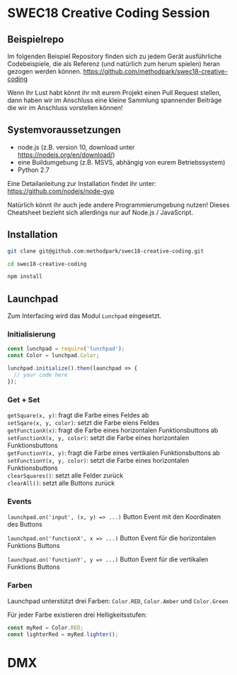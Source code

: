 # SWEC18 Creative Coding Session

## Beispielrepo

Im folgenden Beispiel Repository finden sich zu jedem Gerät ausführliche Codebeispiele, die als Referenz (und natürlich zum herum spielen) heran gezogen werden können.
https://github.com/methodpark/swec18-creative-coding

Wenn ihr Lust habt könnt ihr mit eurem Projekt einen Pull Request stellen, dann haben wir im Anschluss eine kleine Sammlung spannender Beiträge die wir im Anschluss vorstellen können!

## Systemvoraussetzungen

* node.js (z.B. version 10, download unter https://nodejs.org/en/download/)
* eine Buildumgebung (z.B. MSVS, abhängig von eurem Betriebssystem)
* Python 2.7

Eine Detailanleitung zur Installation findet ihr unter: https://github.com/nodejs/node-gyp

Natürlich könnt ihr auch jede andere Programmierumgebung nutzen!
Dieses Cheatsheet bezieht sich allerdings nur auf Node.js / JavaScript.

## Installation

````bash
git clone git@github.com:methodpark/swec18-creative-coding.git

cd swec18-creative-coding

npm install
````

## Launchpad

Zum Interfacing wird das Modul `Lunchpad` eingesetzt.

### Initialisierung
````javascript
const lunchpad = require('lunchpad');
const Color = lunchpad.Color;

lunchpad.initialize().then(launchpad => {
  // your code here
});
````
### Get + Set

`getSquare(x, y)`: fragt die Farbe eines Feldes ab<br>
`setSqare(x, y, color)`: setzt die Farbe eiens Feldes<br>
`getFunctionX(x)`: fragt die Farbe eines horizontalen Funktionsbuttons ab<br>
`setFunctionX(x, y, color)`: setzt die Farbe eines horizontalen Funktionsbuttons<br>
`getFunctionY(x, y)`: fragt die Farbe eines vertikalen Funktionsbuttons ab<br>
`setFunctionY(x, y, color)`: setzt die Farbe eines horizontalen Funktionsbuttons<br>
`clearSquares()`: setzt alle Felder zurück<br>
`clearAll()`: setzt alle Buttons zurück<br>

### Events

`launchpad.on('input', (x, y) => ...)`
Button Event mit den Koordinaten des Buttons

`launchpad.on('functionX', x => ...)`
Button Event für die horizontalen Funktions Buttons

`launchpad.on('functionY', y => ...)`
Button Event für die vertikalen Funktions Buttons

### Farben

Launchpad unterstützt drei Farben:
`Color.RED`, `Color.Amber` und `Color.Green`

Für jeder Farbe existieren drei Helligkeitsstufen:
````javascript
const myRed = Color.RED;
const lighterRed = myRed.lighter();
````

# DMX

